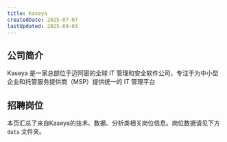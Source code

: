 ```yaml
---
title: Kaseya
createdDate: 2025-07-07
lastUpdated: 2025-09-03
---
```


## 公司简介
Kaseya 是一家总部位于迈阿密的全球 IT 管理和安全软件公司，专注于为中小型企业和托管服务提供商（MSP）提供统一的 IT 管理平台

## 招聘岗位
本页汇总了来自Kaseya的技术、数据、分析类相关岗位信息。岗位数据请见下方 `data` 文件夹。
